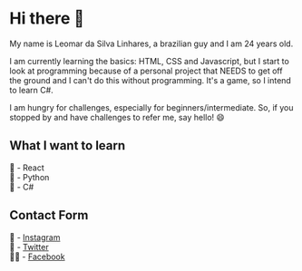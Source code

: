 # Hi there 👋

<p>My name is Leomar da Silva Linhares, a brazilian guy and I am 24 years old.</p>
<p> I am currently learning the basics: HTML, CSS and Javascript, but I start to look at programming because of a personal project that NEEDS to get off the ground and I can't do this without programming. It's a game, so I intend to learn C#.</ p>
<p> I am hungry for challenges, especially for beginners/intermediate. So, if you stopped by and have challenges to refer me, say hello! 😄 </p>

## What I want to learn
:pushpin: - React<br>
:pushpin: - Python<br>
:pushpin: - C#

## Contact Form

 📸 - [Instagram](http://instagram.com/leomarlinhares)<br>
 🐤 - [Twitter](http://twitter.com/leomarlinhares)<br>
 👍🏼 - [Facebook](http://facebook.com/leomarlinhares)

##
